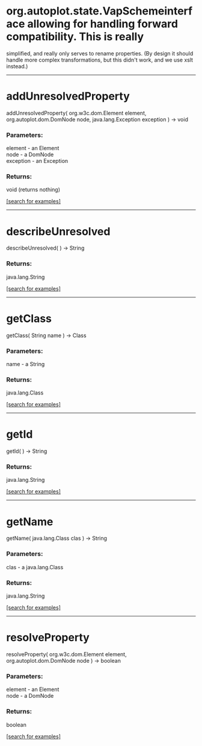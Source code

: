 # org.autoplot.state.VapSchemeinterface allowing for handling forward compatibility.  This is really
 simplified, and really only serves to rename properties.  (By design it should
 handle more complex transformations, but this didn't work, and we use xslt
 instead.)
***
<a name="addUnresolvedProperty"></a>
# addUnresolvedProperty
addUnresolvedProperty( org.w3c.dom.Element element, org.autoplot.dom.DomNode node, java.lang.Exception exception ) &rarr; void



### Parameters:
element - an Element
<br>node - a DomNode
<br>exception - an Exception

### Returns:
void (returns nothing)


<a href="https://github.com/autoplot/dev/search?q=addUnresolvedProperty&unscoped_q=addUnresolvedProperty">[search for examples]</a>

***
<a name="describeUnresolved"></a>
# describeUnresolved
describeUnresolved(  ) &rarr; String



### Returns:
java.lang.String


<a href="https://github.com/autoplot/dev/search?q=describeUnresolved&unscoped_q=describeUnresolved">[search for examples]</a>

***
<a name="getClass"></a>
# getClass
getClass( String name ) &rarr; Class



### Parameters:
name - a String

### Returns:
java.lang.Class


<a href="https://github.com/autoplot/dev/search?q=getClass&unscoped_q=getClass">[search for examples]</a>

***
<a name="getId"></a>
# getId
getId(  ) &rarr; String



### Returns:
java.lang.String


<a href="https://github.com/autoplot/dev/search?q=getId&unscoped_q=getId">[search for examples]</a>

***
<a name="getName"></a>
# getName
getName( java.lang.Class clas ) &rarr; String



### Parameters:
clas - a java.lang.Class

### Returns:
java.lang.String


<a href="https://github.com/autoplot/dev/search?q=getName&unscoped_q=getName">[search for examples]</a>

***
<a name="resolveProperty"></a>
# resolveProperty
resolveProperty( org.w3c.dom.Element element, org.autoplot.dom.DomNode node ) &rarr; boolean



### Parameters:
element - an Element
<br>node - a DomNode

### Returns:
boolean


<a href="https://github.com/autoplot/dev/search?q=resolveProperty&unscoped_q=resolveProperty">[search for examples]</a>


